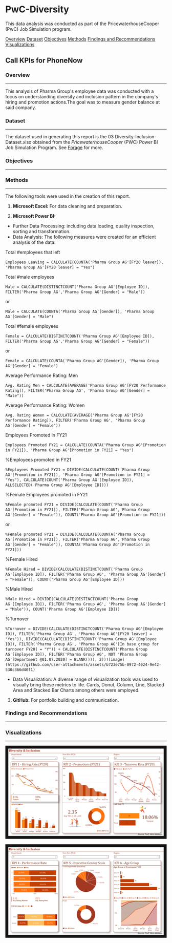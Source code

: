 # PwC-Diversity
This data analysis was conducted as part of the PricewaterhouseCooper (PwC) Job Simulation program.

[Overview](#overview)
[Dataset](#dataset)
[Objectives](#objectives)
[Methods](#methods)
[Findings and Recommendations](#findings-and-recommendations)
[Visualizations](#visualizations)

## Call KPIs for PhoneNow 
### Overview
---
This analysis of Pharma Group's employee data was conducted with a focus on understanding diversity and inclusion pattern in the company's hiring and promotion actions.The goal was to measure gender balance at said company.


### Dataset
---
The dataset used in generating this report is the 03 Diversity-Inclusion-Dataset.xlsx obtained from the _PricewaterhouseCooper_ (PWC) Power BI Job Simulation Program. See [Forage](https://www.theforage.com/virtual-experience/a87GpgE6tiku7q3gu/pw-c-switzerland/power-bi-cqxg/introduction) for more.


### Objectives
---


### Methods
---
The following tools were used in the creation of this report.
1. **Microsoft Excel:** For data cleaning and preparation.
       
2. **Microsoft Power BI:**
 * Further Data Processing: including data loading, quality inspection, sorting and transformation.
 * Data Analysis: The following measures were created for an efficient analysis of the data:

  Total #employees that left
  ```DAX
  Employees Leaving = CALCULATE(COUNTA('Pharma Group AG'[FY20 leaver]), 'Pharma Group AG'[FY20 leaver] = "Yes")
  ```

  Total #male employees
  ```DAX
  Male = CALCULATE(DISTINCTCOUNT('Pharma Group AG'[Employee ID]), FILTER('Pharma Group AG','Pharma Group AG'[Gender] = "Male"))
  ```

or

  ```DAX
  Male = CALCULATE(COUNTA('Pharma Group AG'[Gender]), 'Pharma Group AG'[Gender] = "Male")
  ```

  Total #female employees
  ```DAX
  Female = CALCULATE(DISTINCTCOUNT('Pharma Group AG'[Employee ID]), FILTER('Pharma Group AG','Pharma Group AG'[Gender] = "Female"))
  ```

or

  ```DAX
  Female = CALCULATE(COUNTA('Pharma Group AG'[Gender]), 'Pharma Group AG'[Gender] = "Female")
  ```

  Average Performance Rating: Men
  
  ```DAX
  Avg. Rating Men = CALCULATE(AVERAGE('Pharma Group AG'[FY20 Performance Rating]), FILTER('Pharma Group AG', 'Pharma Group AG'[Gender] = "Male"))
  ```

  Average Performance Rating: Women
  
  ```DAX
  Avg. Rating Women = CALCULATE(AVERAGE('Pharma Group AG'[FY20 Performance Rating]), FILTER('Pharma Group AG', 'Pharma Group AG'[Gender] = "Female"))
  ```
  
  Employees Promoted in FY21
  
  ```DAX
  Employees Promoted FY21 = CALCULATE(COUNTA('Pharma Group AG'[Promotion in FY21]), 'Pharma Group AG'[Promotion in FY21] = "Yes")
  ```
  
  %Employees promoted in FY21
  
  ```DAX
  %Employees Promoted FY21 = DIVIDE(CALCULATE(COUNT('Pharma Group AG'[Promotion in FY21]), 'Pharma Group AG'[Promotion in FY21] = "Yes"), CALCULATE(COUNT('Pharma Group AG'[Employee ID]), ALLSELECTED('Pharma Group AG'[Employee ID])))
  ```

  %Female Employees promoted in FY21

  ```DAX
  %Female promoted FY21 = DIVIDE(CALCULATE(COUNT('Pharma Group AG'[Promotion in FY21]), FILTER('Pharma Group AG','Pharma Group AG'[Gender] = "Female")), COUNT('Pharma Group AG'[Promotion in FY21]))
  ```

or
  
  ```DAX
  %Female promoted FY21 = DIVIDE(CALCULATE(COUNTA('Pharma Group AG'[Promotion in FY21]), FILTER('Pharma Group AG','Pharma Group AG'[Gender] = "Female")), COUNTA('Pharma Group AG'[Promotion in FY21]))
  ```

  %Female Hired

  ```DAX
  %Female Hired = DIVIDE(CALCULATE(DISTINCTCOUNT('Pharma Group AG'[Employee ID]), FILTER('Pharma Group AG', 'Pharma Group AG'[Gender] = "Female")), COUNT('Pharma Group AG'[Employee ID]))
  ```

  %Male Hired
  
  ```DAX
  %Male Hired = DIVIDE(CALCULATE(DISTINCTCOUNT('Pharma Group AG'[Employee ID]), FILTER('Pharma Group AG', 'Pharma Group AG'[Gender] = "Male")), COUNT('Pharma Group AG'[Employee ID]))
  ```

  %Turnover
  
  ```DAX
  %Turnover = DIVIDE(CALCULATE(DISTINCTCOUNT('Pharma Group AG'[Employee ID]), FILTER('Pharma Group AG', 'Pharma Group AG'[FY20 leaver] = "Yes")), DIVIDE(CALCULATE(DISTINCTCOUNT('Pharma Group AG'[Employee ID]), FILTER('Pharma Group AG', 'Pharma Group AG'[In base group for turnover FY20] = "Y")) + CALCULATE(DISTINCTCOUNT('Pharma Group AG'[Employee ID]), FILTER('Pharma Group AG', NOT 'Pharma Group AG'[Department @01.07.2020] = BLANK())), 2))![image](https://github.com/user-attachments/assets/b723e75b-0972-4024-9e42-530c366d40f1)
  ```


 * Data Visualization: A diverse range of visualization tools was used to visually bring these metrics to life. Cards, Donut, Column, Line, Stacked Area and Stacked Bar Charts among others were employed.

3. **GitHub:** For portfolio building and communication.


### Findings and Recommendations
---


### Visualizations
---
![Viz1](https://github.com/kayeneii/PwC-Diversity/blob/main/PWC_Pharma-Group-AG.png)

![Viz2](https://github.com/kayeneii/PwC-Diversity/blob/main/PWC_Pharma-Group-AG1.png)
